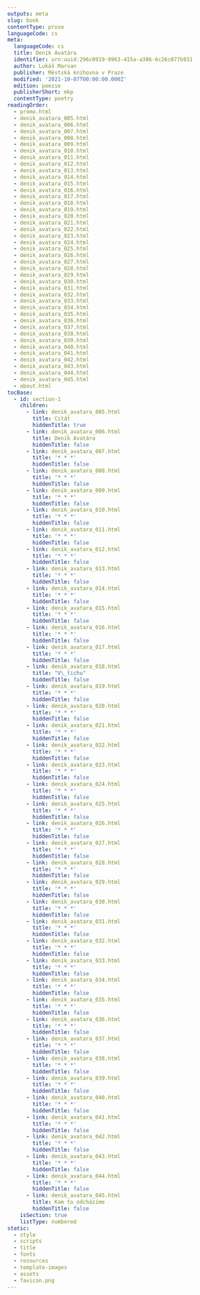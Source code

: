 ```yaml
---
outputs: meta
slug: book
contentType: prose
languageCode: cs
meta:
  languageCode: cs
  title: Deník Avatára
  identifier: urn:uuid:296c0919-9963-415a-a386-6c26c077b931
  author: Lukáš Marvan
  publisher: Městská knihovna v Praze
  modified: '2021-10-07T00:00:00.000Z'
  edition: poezie
  publisherShort: mkp
  contentType: poetry
readingOrder:
  - promo.html
  - denik_avatara_005.html
  - denik_avatara_006.html
  - denik_avatara_007.html
  - denik_avatara_008.html
  - denik_avatara_009.html
  - denik_avatara_010.html
  - denik_avatara_011.html
  - denik_avatara_012.html
  - denik_avatara_013.html
  - denik_avatara_014.html
  - denik_avatara_015.html
  - denik_avatara_016.html
  - denik_avatara_017.html
  - denik_avatara_018.html
  - denik_avatara_019.html
  - denik_avatara_020.html
  - denik_avatara_021.html
  - denik_avatara_022.html
  - denik_avatara_023.html
  - denik_avatara_024.html
  - denik_avatara_025.html
  - denik_avatara_026.html
  - denik_avatara_027.html
  - denik_avatara_028.html
  - denik_avatara_029.html
  - denik_avatara_030.html
  - denik_avatara_031.html
  - denik_avatara_032.html
  - denik_avatara_033.html
  - denik_avatara_034.html
  - denik_avatara_035.html
  - denik_avatara_036.html
  - denik_avatara_037.html
  - denik_avatara_038.html
  - denik_avatara_039.html
  - denik_avatara_040.html
  - denik_avatara_041.html
  - denik_avatara_042.html
  - denik_avatara_043.html
  - denik_avatara_044.html
  - denik_avatara_045.html
  - about.html
tocBase:
  - id: section-1
    children:
      - link: denik_avatara_005.html
        title: Citát
        hiddenTitle: true
      - link: denik_avatara_006.html
        title: Deník Avatára
        hiddenTitle: false
      - link: denik_avatara_007.html
        title: '* * *'
        hiddenTitle: false
      - link: denik_avatara_008.html
        title: '* * *'
        hiddenTitle: false
      - link: denik_avatara_009.html
        title: '* * *'
        hiddenTitle: false
      - link: denik_avatara_010.html
        title: '* * *'
        hiddenTitle: false
      - link: denik_avatara_011.html
        title: '* * *'
        hiddenTitle: false
      - link: denik_avatara_012.html
        title: '* * *'
        hiddenTitle: false
      - link: denik_avatara_013.html
        title: '* * *'
        hiddenTitle: false
      - link: denik_avatara_014.html
        title: '* * *'
        hiddenTitle: false
      - link: denik_avatara_015.html
        title: '* * *'
        hiddenTitle: false
      - link: denik_avatara_016.html
        title: '* * *'
        hiddenTitle: false
      - link: denik_avatara_017.html
        title: '* * *'
        hiddenTitle: false
      - link: denik_avatara_018.html
        title: "V\_tichu"
        hiddenTitle: false
      - link: denik_avatara_019.html
        title: '* * *'
        hiddenTitle: false
      - link: denik_avatara_020.html
        title: '* * *'
        hiddenTitle: false
      - link: denik_avatara_021.html
        title: '* * *'
        hiddenTitle: false
      - link: denik_avatara_022.html
        title: '* * *'
        hiddenTitle: false
      - link: denik_avatara_023.html
        title: '* * *'
        hiddenTitle: false
      - link: denik_avatara_024.html
        title: '* * *'
        hiddenTitle: false
      - link: denik_avatara_025.html
        title: '* * *'
        hiddenTitle: false
      - link: denik_avatara_026.html
        title: '* * *'
        hiddenTitle: false
      - link: denik_avatara_027.html
        title: '* * *'
        hiddenTitle: false
      - link: denik_avatara_028.html
        title: '* * *'
        hiddenTitle: false
      - link: denik_avatara_029.html
        title: '* * *'
        hiddenTitle: false
      - link: denik_avatara_030.html
        title: '* * *'
        hiddenTitle: false
      - link: denik_avatara_031.html
        title: '* * *'
        hiddenTitle: false
      - link: denik_avatara_032.html
        title: '* * *'
        hiddenTitle: false
      - link: denik_avatara_033.html
        title: '* * *'
        hiddenTitle: false
      - link: denik_avatara_034.html
        title: '* * *'
        hiddenTitle: false
      - link: denik_avatara_035.html
        title: '* * *'
        hiddenTitle: false
      - link: denik_avatara_036.html
        title: '* * *'
        hiddenTitle: false
      - link: denik_avatara_037.html
        title: '* * *'
        hiddenTitle: false
      - link: denik_avatara_038.html
        title: '* * *'
        hiddenTitle: false
      - link: denik_avatara_039.html
        title: '* * *'
        hiddenTitle: false
      - link: denik_avatara_040.html
        title: '* * *'
        hiddenTitle: false
      - link: denik_avatara_041.html
        title: '* * *'
        hiddenTitle: false
      - link: denik_avatara_042.html
        title: '* * *'
        hiddenTitle: false
      - link: denik_avatara_043.html
        title: '* * *'
        hiddenTitle: false
      - link: denik_avatara_044.html
        title: '* * *'
        hiddenTitle: false
      - link: denik_avatara_045.html
        title: Kam to odcházíme
        hiddenTitle: false
    isSection: true
    listType: numbered
static:
  - style
  - scripts
  - title
  - fonts
  - resources
  - template-images
  - assets
  - favicon.png
---
```

